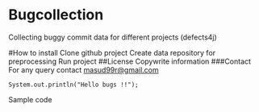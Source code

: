# Bugcollection
Collecting buggy commit data for different projects (defects4j)

#How to install
Clone github project
Create data repository for preprocessing
Run project
##License
Copywrite information
###Contact
For any query contact masud99r@gmail.com
```
System.out.println("Hello bugs !!");
```
Sample code
